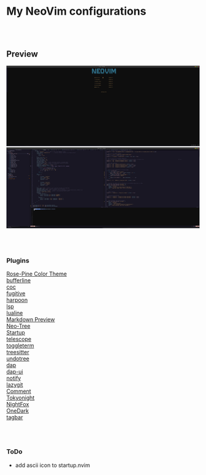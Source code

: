 # My NeoVim configurations

<!-- [Nvim Refrence](https://neovim.io/doc/user/lua.html) -->

<br><br>

## Preview
![Screenshot](preview-1.png)
![Screenshot](preview-2.png)
<!-- ![Screenshot](preview-3.png) -->


<br><br>

### Plugins
[Rose-Pine Color Theme](https://github.com/rose-pine/neovim)<br>
[bufferline](https://github.com/akinsho/bufferline.nvim)<br>
[coc](https://github.com/neoclide/coc.nvim)<br>
[fugitive](https://github.com/tpope/vim-fugitive)<br>
[harpoon](https://github.com/theprimeagen/harpoon)<br>
[lsp](https://github.com/VonHeikemen/lsp-zero.nvim)<br>
[lualine](https://github.com/nvim-lualine/lualine.nvim)<br>
[Markdown Preview](https://github.com/iamcco/markdown-preview.nvim)<br>
[Neo-Tree](https://github.com/nvim-neo-tree/neo-tree.nvim)<br>
[Startup](https://github.com/startup-nvim/startup.nvim)<br>
[telescope](https://github.com/nvim-telescope/telescope.nvim)<br>
[toggleterm](https://github.com/akinsho/toggleterm.nvim)<br>
[treesitter](https://github.com/nvim-treesitter/nvim-treesitter)<br>
[undotree](https://github.com/mbbill/undotree)<br>
[dap](https://github.com/mfussenegger/nvim-dap)<br>
[dap-ui](https://github.com/rcarriga/nvim-dap-ui)<br>
[notify](https://github.com/rcarriga/nvim-notify)<br>
[lazygit](https://github.com/kdheepak/lazygit.nvim)<br>
[Comment](https://github.com/numToStr/Comment.nvim)<br>
[Tokyonight](https://github.com/folke/tokyonight.nvim)<br>
[NightFox](https://github.com/EdenEast/nightfox.nvim)<br>
[OneDark](https://github.com/navarasu/onedark.nvim)<br>
[tagbar](https://github.com/preservim/tagbar)


<br><br>

### ToDo
- add ascii icon to startup.nvim

